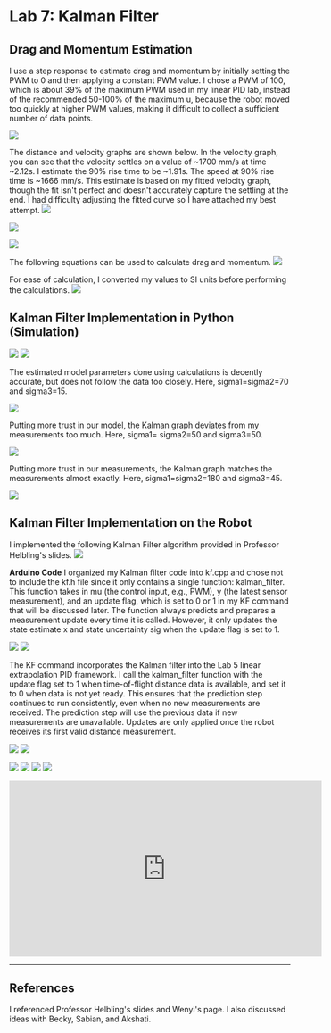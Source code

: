 # Lab 7: Kalman Filter

## Drag and Momentum Estimation

I use a step response to estimate drag and momentum by initially setting the PWM to 0 and then applying a constant PWM value. I chose a PWM of 100, which is about 39% of the maximum PWM used in my linear PID lab, instead of the recommended 50-100% of the maximum u, because the robot moved too quickly at higher PWM values, making it difficult to collect a sufficient number of data points.

![](images/Lab7/100pwm.jpeg)

The distance and velocity graphs are shown below. In the velocity graph, you can see that the velocity settles on a value of ~1700 mm/s at time ~2.12s. I estimate the 90% rise time to be ~1.91s. The speed at 90% rise time is ~1666 mm/s. This estimate is based on my fitted velocity graph, though the fit isn't perfect and doesn't accurately capture the settling at the end. I had difficulty adjusting the fitted curve so I have attached my best attempt.
![](images/Lab7/distance.jpeg)

![](images/Lab7/velocity.jpeg)

![](images/Lab7/fitted_velocity.jpeg)

The following equations can be used to calculate drag and momentum.
![](images/Lab7/drag_eq.png)

For ease of calculation, I converted my values to SI units before performing the calculations.
![](images/Lab7/calc.png)


## Kalman Filter Implementation in Python (Simulation)
![](images/Lab7/kf_py.jpeg)
![](images/Lab7/kf_py2.jpeg)

The estimated model parameters done using calculations is decently accurate, but does not follow the data too closely. Here, sigma1=sigma2=70 and sigma3=15.

![](images/Lab7/model_est.jpeg)

Putting more trust in our model, the Kalman graph deviates from my measurements too much. Here, sigma1= sigma2=50 and sigma3=50.

![](images/Lab7/kf_model_py.jpeg)

Putting more trust in our measurements, the Kalman graph matches the measurements almost exactly. Here, sigma1=sigma2=180 and sigma3=45.

![](images/Lab7/kf_measure_py.jpeg)


## Kalman Filter Implementation on the Robot
I implemented the following Kalman Filter algorithm provided in Professor Helbling's slides.
![](images/Lab7/kalman_math.jpeg)

**Arduino Code**
I organized my Kalman filter code into kf.cpp and chose not to include the kf.h file since it only contains a single function: kalman_filter. This function takes in mu (the control input, e.g., PWM), y (the latest sensor measurement), and an update flag, which is set to 0 or 1 in my KF command that will be discussed later. The function always predicts and prepares a measurement update every time it is called. However, it only updates the state estimate x and state uncertainty sig when the update flag is set to 1.

![](images/Lab7/kf_ard1.jpeg)
![](images/Lab7/kf_ard2.jpeg)

The KF command incorporates the Kalman filter into the Lab 5 linear extrapolation PID framework. I call the kalman_filter function with the update flag set to 1 when time-of-flight distance data is available, and set it to 0 when data is not yet ready. This ensures that the prediction step continues to run consistently, even when no new measurements are received. The prediction step will use the previous data if new measurements are unavailable. Updates are only applied once the robot receives its first valid distance measurement.

![](images/Lab7/kf_case1.jpeg)
![](images/Lab7/kf_case2.jpeg)

![](images/Lab7/kf_graph.png)
![](images/Lab7/PWM.png)
![](images/Lab7/P_val.png)
![](images/Lab7/I_val.png)

<iframe width="560" height="315" src="https://www.youtube.com/embed/tTEcGPCQIAs" frameborder="0" allow="accelerometer; autoplay; encrypted-media; gyroscope; picture-in-picture" allowfullscreen></iframe>

___

## References
I referenced Professor Helbling's slides and Wenyi's page. I also discussed ideas with Becky, Sabian, and Akshati.
